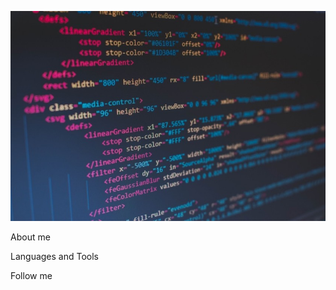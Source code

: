 ![Header](https://github.com/Oleksii26/Oleksii26/blob/main/assets/it.jpeg)

About me

Languages and Tools

Follow me
